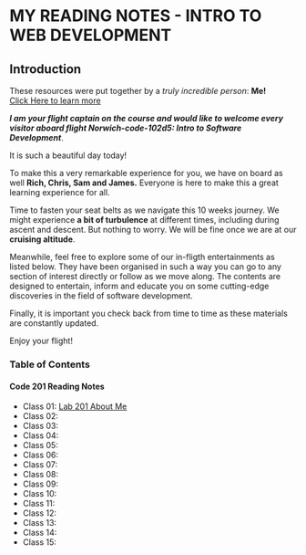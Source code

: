 # MY READING NOTES - INTRO TO WEB DEVELOPMENT

## Introduction
These resources were put together by a *truly incredible person*: **Me!**   
[Click Here to learn more](aboutMe.md)

***I am your flight captain on the course and would like to welcome every visitor aboard flight Norwich-code-102d5: Intro to Software Development***. 

It is such a beautiful day today! 

To make this a very remarkable experience for you, we have on board as well **Rich, Chris, Sam and James.** Everyone is here to make this a great learning experience for all. 

Time to fasten your seat belts as we navigate this 10 weeks journey. We might experience **a bit of turbulence** at different times, including during ascent and descent. But nothing to worry. We will be fine once we are at our **cruising altitude**.  

Meanwhile, feel free to explore some of our in-fligth entertainments as listed below. They have been organised in such a way you can go to any section of interest directly or follow as we move along. The contents are designed to entertain, inform and educate you on some cutting-edge discoveries in the field of software development. 

Finally, it is important you check back from time to time as these materials are constantly updated.  

Enjoy your flight!
 

### Table of Contents
#### Code 201 Reading Notes
- Class 01: []() [Lab 201 About Me](////aboutMe.md)
- Class 02: []() []()
- Class 03: []() []()
- Class 04: []()
- Class 05: []()
- Class 06: []()
- Class 07: []()
- Class 08: []()
- Class 09: []()
- Class 10: []()
- Class 11: []()
- Class 12: []()
- Class 13: []()
- Class 14: []()
- Class 15: []()